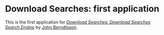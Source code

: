 # Download Searches: first application

This is the first application for [*Download Searches: Download Searches Search Engine*](http://downloadsearches.com/) by [John Berndtsson](http://downloadsearches.com/).